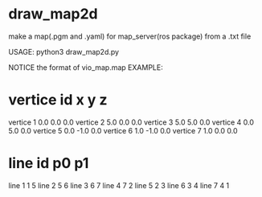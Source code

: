 # draw_map2d
make a map(.pgm and .yaml)  for map_server(ros package) from a .txt file 

USAGE:
python3 draw_map2d.py

NOTICE the format of vio_map.map
EXAMPLE:
# vertice id x y z
vertice 1 0.0 0.0 0.0
vertice 2 5.0 0.0 0.0
vertice 3 5.0 5.0 0.0
vertice 4 0.0 5.0 0.0
vertice 5 0.0 -1.0 0.0
vertice 6 1.0 -1.0 0.0
vertice 7 1.0 0.0 0.0

# line id p0 p1
line 1 1 5
line 2 5 6
line 3 6 7
line 4 7 2
line 5 2 3
line 6 3 4
line 7 4 1
